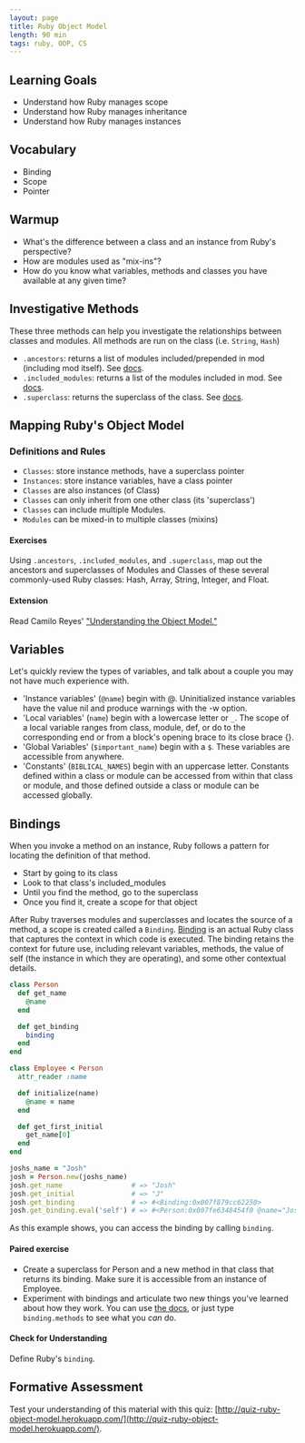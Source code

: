 ```yaml
---
layout: page
title: Ruby Object Model
length: 90 min
tags: ruby, OOP, CS 
---
```


## Learning Goals

- Understand how Ruby manages scope
- Understand how Ruby manages inheritance
- Understand how Ruby manages instances

## Vocabulary

- Binding
- Scope
- Pointer

## Warmup

- What's the difference between a class and an instance from Ruby's perspective?
- How are modules used as "mix-ins"?
- How do you know what variables, methods and classes you have available at any given time?

## Investigative Methods

These three methods can help you investigate the relationships between classes and modules. All methods are run on the class (i.e. `String`, `Hash`)

* `.ancestors`: returns a list of modules included/prepended in mod (including mod itself). See [docs](https://ruby-doc.org/core-2.4.1/Module.html#method-i-ancestors).
* `.included_modules`: returns a list of the modules included in mod. See [docs](https://ruby-doc.org/core-2.4.1/Module.html#method-i-included_modules).
* `.superclass`: returns the superclass of the class. See [docs](https://ruby-doc.org/core-2.4.1/Class.html#method-i-superclass).

## Mapping Ruby's Object Model
### Definitions and Rules
* `Classes`: store instance methods, have a superclass pointer
* `Instances`: store instance variables, have a class pointer
* `Classes` are also instances (of Class)
* `Classes` can only inherit from one other class (its 'superclass')
* `Classes` can include multiple Modules.
* `Modules` can be mixed-in to multiple classes (mixins)

#### Exercises
Using `.ancestors`, `.included_modules`, and `.superclass`, map out the ancestors and superclasses of Modules and Classes of these several commonly-used Ruby classes: Hash, Array, String, Integer, and Float.

#### Extension
Read Camilo Reyes' ["Understanding the Object Model."](https://www.sitepoint.com/understanding-object-model/)

## Variables

Let's quickly review the types of variables, and talk about a couple you may not have much experience with.

* 'Instance variables' (`@name`) begin with @. Uninitialized instance variables have the value nil and produce warnings with the -w option.
* 'Local variables' (`name`) begin with a lowercase letter or `_`. The scope of a local variable ranges from class, module, def, or do to the corresponding end or from a block's opening brace to its close brace {}.
* 'Global Variables' (`$important_name`) begin with a `$`. These variables are accessible from anywhere.
* 'Constants' (`BIBLICAL_NAMES`) begin with an uppercase letter. Constants defined within a class or module can be accessed from within that class or module, and those defined outside a class or module can be accessed globally.

## Bindings
When you invoke a method on an instance, Ruby follows a pattern for locating the definition of that method.

* Start by going to its class
* Look to that class's included_modules
* Until you find the method, go to the superclass
* Once you find it, create a scope for that object

After Ruby traverses modules and superclasses and locates the source of a method, a scope is created called a `Binding`. [Binding](https://ruby-doc.org/core-2.4.1/Binding.html) is an actual Ruby class that captures the context in which code is executed. The binding retains the context for future use, including relevant variables, methods, the value of self (the instance in which they are operating), and some other contextual details.

``` ruby
class Person
  def get_name
    @name
  end

  def get_binding
    binding
  end
end

class Employee < Person
  attr_reader :name

  def initialize(name)
    @name = name
  end

  def get_first_initial
    get_name[0]
  end
end

joshs_name = "Josh"
josh = Person.new(joshs_name)
josh.get_name                 # => "Josh"
josh.get_initial              # => "J"
josh.get_binding              # => #<Binding:0x007f879cc62250>
josh.get_binding.eval('self') # => #<Person:0x007fe6348454f0 @name="Josh">
```

As this example shows, you can access the binding by calling `binding`.

#### Paired exercise

* Create a superclass for Person and a new method in that class that returns its binding. Make sure it is accessible from an instance of Employee.
* Experiment with bindings and articulate two new things you've learned about how they work. You can use [the docs](https://ruby-doc.org/core-2.4.1/Binding.html), or just type `binding.methods` to see what you _can_ do.

#### Check for Understanding
Define Ruby's `binding`.

## Formative Assessment

Test your understanding of this material with this quiz: [http://quiz-ruby-object-model.herokuapp.com/](http://quiz-ruby-object-model.herokuapp.com/).
